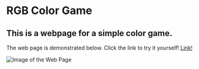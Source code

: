 # RGB Color Game

## This is a webpage for a simple color game.
The web page is demonstrated below. Click the link to try it yourself! [Link!](https://kaiwei-luo.github.io/ColorGame/)

![Image of the Web Page](https://github.com/kaiwei-luo/ColorGame/blob/master/images/Demo.png?raw=true)
